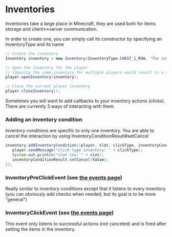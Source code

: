 # Inventories

Inventories take a large place in Minecraft, they are used both for items storage and client&lt;-&gt;server communication.

In order to create one, you can simply call its constructor by specifying an InventoryType and its name

```java
// Create the inventory
Inventory inventory = new Inventory(InventoryType.CHEST_1_ROW, "The inventory name");

// Open the inventory for the player 
// (Opening the same inventory for multiple players would result in a shared interface)
player.openInventory(inventory);

// Close the current player inventory
player.closeInventory();
```

Sometimes you will want to add callbacks to your inventory actions \(clicks\). There are currently 3 ways of interacting with them.

### Adding an inventory condition

Inventory conditions are specific to only one inventory. You are able to cancel the interaction by using InventoryConditionResult\#setCancel

```java
inventory.addInventoryCondition((player, slot, clickType, inventoryConditionResult) -> {
   player.sendMessage("click type inventory: " + clickType);
   System.out.println("slot inv: " + slot);
   inventoryConditionResult.setCancel(false);
});
```

### InventoryPreClickEvent \(see [the events page](events.md)\)

Really similar to inventory conditions except that it listens to every inventory \(you can obviously add checks when needed, but its goal is to be more "general"\)

### InventoryClickEvent \(see [the events page](events.md)\)

This event only listens to successful actions \(not canceled\) and is fired after setting the items in the inventory.


